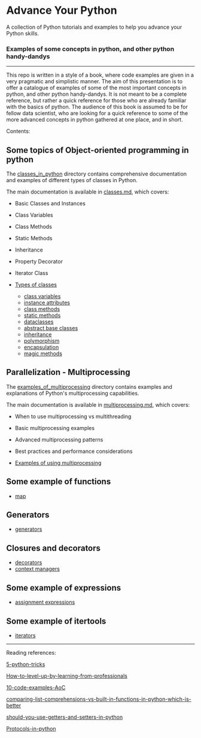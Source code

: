 # Advance Your Python

A collection of Python tutorials and examples to help you advance your Python skills.

### Examples of some concepts in python, and other python handy-dandys
___

This repo is written in a style of a book, where code examples are given in a very pragmatic and simplistic manner. 
The aim of this presentation is to offer a catalogue of examples of some of the most important concepts in python, and other python handy-dandys.
It is not meant to be a complete reference, but rather a quick reference for those who are already familiar with the basics of python.
The audience of this book is assumed to be for fellow data scientist, who are looking for a quick reference to some of the more advanced concepts in python gathered at one place, and in short. 

Contents:
## Some topics of Object-oriented programming in python
The [classes_in_python](classes_in_python) directory contains comprehensive documentation and examples of different types of classes in Python.

The main documentation is available in [classes.md](classes_in_python/classes.md), which covers:

- Basic Classes and Instances
- Class Variables
- Class Methods
- Static Methods
- Inheritance
- Property Decorator
- Iterator Class

- [Types of classes](https://bkocis.github.io/advance-your-python/classes_in_python/classes)
  - [class variables](https://bkocis.github.io/advance-your-python/classes_in_python/classes#Class_variables)
  - [instance attributes](https://bkocis.github.io/advance-your-python/classes_in_python/classes#Classes_and_instances)
  - [class methods](https://bkocis.github.io/advance-your-python/classes_in_python/classes#Classmethods)
  - [static methods](https://bkocis.github.io/advance-your-python/classes_in_python/classes#Staticmethods)
  - [dataclasses](https://bkocis.github.io/advance-your-python/classes_in_python/dataclasses)
  - [abstract base classes](https://bkocis.github.io/advance-your-python/classes_in_python/abstract_classes)
  - [inheritance](https://bkocis.github.io/advance-your-python/classes_in_python/classes#Inharitance)
  - [polymorphism](https://bkocis.github.io/advance-your-python/classes_in_python/polymorphism)
  - [encapsulation](https://bkocis.github.io/advance-your-python/classes_in_python/encapsulation)
  - [magic methods](https://bkocis.github.io/advance-your-python/classes_in_python/magic_methods)



## Parallelization - Multiprocessing

The [examples_of_multiprocessing](examples_of_multiprocessing) directory contains examples and explanations of Python's multiprocessing capabilities.

The main documentation is available in [multiprocessing.md](examples_of_multiprocessing/multiprocessing.md), which covers:

- When to use multiprocessing vs multithreading
- Basic multiprocessing examples
- Advanced multiprocessing patterns
- Best practices and performance considerations

- [Examples of using multiprocessing](https://bkocis.github.io/advance-your-python/examples_of_multiprocessing/multiprocessing)

## Some example of functions 

- [map](https://bkocis.github.io/advance-your-python/functions_and_their_usage/examples_of_functions#map)

## Generators

- [generators](https://bkocis.github.io/advance-your-python/generators)

## Closures and decorators

- [decorators](https://bkocis.github.io/advance-your-python/decorators)
- [context managers](https://bkocis.github.io/advance-your-python/context_managers)

## Some example of expressions

- [assignment expressions](https://bkocis.github.io/advance-your-python/expressions/python_expressions#Assignment_expressions)

## Some example of itertools

- [iterators](https://bkocis.github.io/advance-your-python/iterators)


---

Reading references:

[5-python-tricks](https://towardsdatascience.com/5-python-tricks-that-distinguish-senior-developers-from-juniors-826d57ab3940)

[How-to-level-up-by-learning-from-professionals](https://medium.com/towards-data-science/how-to-level-up-your-python-skills-by-learning-from-these-professionals-3e906b83f355)

[10-code-examples-AoC](https://medium.com/techtofreedom/10-remarkable-python-oop-tips-that-will-optimize-your-code-significantly-a47e4103b44d)

[comparing-list-comprehensions-vs-built-in-functions-in-python-which-is-better](https://towardsdatascience.com/comparing-list-comprehensions-vs-built-in-functions-in-python-which-is-better-1e2c9646fafe)

[should-you-use-getters-and-setters-in-python](https://python.plainenglish.io/should-you-use-getters-and-setters-in-python-d4db9a892878)

[Protocols-in-python](https://godatadriven.com/blog/protocols-in-python-why-you-need-them/)
